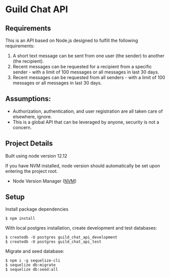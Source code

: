 # Guild Chat API

## Requirements
This is an API based on Node.js designed to fulfill the following requirements:
1. A short text message can be sent from one user (the sender) to another (the recipient).
2. Recent messages can be requested for a recipient from a specific sender - with a limit of 100 messages or all messages in last 30 days.
3. Recent messages can be requested from all senders - with a limit of 100 messages or all messages in last 30 days.

## Assumptions:
* Authorization, authentication, and user registration are all taken care of
elsewhere, ignore.
* This is a global API that can be leveraged by anyone, security is not a
  concern.


## Project Details
Built using node version 12.12

If you have NVM installed, node version should automatically be set upon
entering the project root.
*  Node Version Manager ([NVM](https://github.com/nvm-sh/nvm))

## Setup
Install package dependencies
```
$ npm install
```

With local postgres installation, create development and test databases:
```
$ createdb -U postgres guild_chat_api_development
$ createdb -U postgres guild_chat_api_test
```

Migrate and seed database:
```
$ npm i -g sequelize-cli
$ sequelize db:migrate
$ sequelize db:seed:all
```